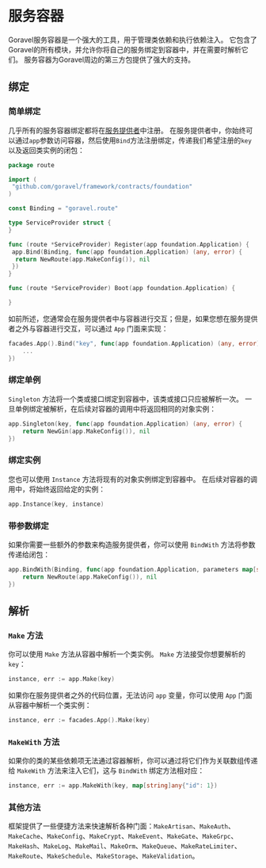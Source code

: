 # 服务容器

Goravel服务容器是一个强大的工具，用于管理类依赖和执行依赖注入。 它包含了Goravel的所有模块，并允许你将自己的服务绑定到容器中，并在需要时解析它们。
服务容器为Goravel周边的第三方包提供了强大的支持。

## 绑定

### 简单绑定

几乎所有的服务容器绑定都将在[服务提供者](./providers)中注册。
在服务提供者中，你始终可以通过`app`参数访问容器，然后使用`Bind`方法注册绑定，传递我们希望注册的`key`以及返回类实例的闭包：

```go
package route

import (
 "github.com/goravel/framework/contracts/foundation"
)

const Binding = "goravel.route"

type ServiceProvider struct {
}

func (route *ServiceProvider) Register(app foundation.Application) {
 app.Bind(Binding, func(app foundation.Application) (any, error) {
  return NewRoute(app.MakeConfig()), nil
 })
}

func (route *ServiceProvider) Boot(app foundation.Application) {

}
```

如前所述，您通常会在服务提供者中与容器进行交互；但是，如果您想在服务提供者之外与容器进行交互，可以通过 `App` 门面来实现：

```go
facades.App().Bind("key", func(app foundation.Application) (any, error) {
    ...
})
```

### 绑定单例

`Singleton` 方法将一个类或接口绑定到容器中，该类或接口只应被解析一次。 一旦单例绑定被解析，在后续对容器的调用中将返回相同的对象实例：

```go
app.Singleton(key, func(app foundation.Application) (any, error) {
    return NewGin(app.MakeConfig()), nil
})
```

### 绑定实例

您也可以使用 `Instance` 方法将现有的对象实例绑定到容器中。 在后续对容器的调用中，将始终返回给定的实例：

```go
app.Instance(key, instance)
```

### 带参数绑定

如果你需要一些额外的参数来构造服务提供者，你可以使用 `BindWith` 方法将参数传递给闭包：

```go
app.BindWith(Binding, func(app foundation.Application, parameters map[string]any) (any, error) {
    return NewRoute(app.MakeConfig()), nil
})
```

## 解析

### `Make` 方法

你可以使用 `Make` 方法从容器中解析一个类实例。 `Make` 方法接受你想要解析的 `key`：

```go
instance, err := app.Make(key)
```

如果你在服务提供者之外的代码位置，无法访问 `app` 变量，你可以使用 `App` 门面从容器中解析一个类实例：

```go
instance, err := facades.App().Make(key)
```

### `MakeWith` 方法

如果你的类的某些依赖项无法通过容器解析，你可以通过将它们作为关联数组传递给 `MakeWith` 方法来注入它们，这与 `BindWith` 绑定方法相对应：

```go
instance, err := app.MakeWith(key, map[string]any{"id": 1})
```

### 其他方法

框架提供了一些便捷方法来快速解析各种门面：`MakeArtisan`、`MakeAuth`、`MakeCache`、`MakeConfig`、`MakeCrypt`、`MakeEvent`、`MakeGate`、`MakeGrpc`、`MakeHash`、`MakeLog`、`MakeMail`、`MakeOrm`、`MakeQueue`、`MakeRateLimiter`、`MakeRoute`、`MakeSchedule`、`MakeStorage`、`MakeValidation`。
